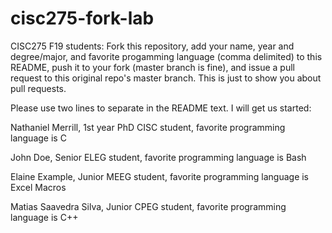 # cisc275-fork-lab

CISC275 F19 students: Fork this repository, add your name, year and degree/major, and favorite progamming language (comma delimited) to this README, push it to your fork (master branch is fine), and issue a pull request to this original repo's master branch. This is just to show you about pull requests.

Please use two lines to separate in the README text.
I will get us started:


Nathaniel Merrill, 1st year PhD CISC student, favorite programming language is C

John Doe, Senior ELEG student, favorite programming language is Bash

Elaine Example, Junior MEEG student, favorite programming language is Excel Macros

Matias Saavedra Silva, Junior CPEG student, favorite programming language is C++
